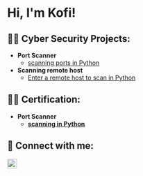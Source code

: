 <h1>Hi, I'm Kofi! <br/>

<h2>👨‍💻 Cyber Security Projects:</h2>

- <b>Port Scanner</b>
  - [scanning ports in Python](https://github.com/Ethernet13/PortScannerScript)
- <b>Scanning remote host</b>
  - [Enter a remote host to scan in Python](https://github.com/Ethernet13/RemoteHostScanner) <b>


<h2>👨‍💻 Certification:</h2>

- <b>Port Scanner</b>
  - [scanning in Python](https://github.com/joshmadakor1/Algorithms-Practice)



<h2> 🤳 Connect with me:</h2>

[<img align="left" alt="JoshMadakor | LinkedIn" width="22px" src="https://cdn.jsdelivr.net/npm/simple-icons@v3/icons/linkedin.svg" />][linkedin]


[linkedin]: https://linkedin.com/in/kofi-mensah-195015b/

<!--
**joshmadakor1/joshmadakor1** is a ✨ _special_ ✨ repository because its `README.md` (this file) appears on your GitHub profile.

Here are some ideas to get you started:

- 🔭 I’m currently working on ...
- 🌱 I’m currently learning ...
- 👯 I’m looking to collaborate on ...
- 🤔 I’m looking for help with ...
- 💬 Ask me about ...
- 📫 How to reach me: ...
- 😄 Pronouns: ...
- ⚡ Fun fact: ...
-->
